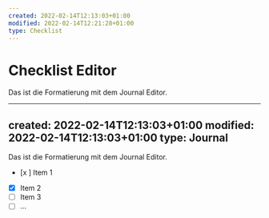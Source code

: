 ```yaml
---
created: 2022-02-14T12:13:03+01:00
modified: 2022-02-14T12:21:28+01:00
type: Checklist
---
```


# Checklist Editor

Das ist die Formatierung mit dem Journal Editor.

---
created: 2022-02-14T12:13:03+01:00
modified: 2022-02-14T12:13:03+01:00
type: Journal
---

Das ist die Formatierung mit dem Journal Editor.
- [x ] Item 1
- [x] Item 2
- [ ] Item 3
- [ ] ...
